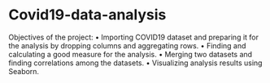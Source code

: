 # Covid19-data-analysis
Objectives of the project:
• Importing COVID19 dataset and preparing it for the analysis by dropping columns and aggregating rows. 
• Finding and calculating a good measure for the analysis. 
• Merging two datasets and finding correlations among the datasets. 
• Visualizing analysis results using Seaborn. 
